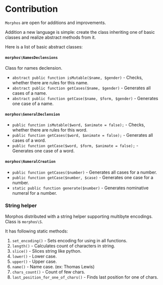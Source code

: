# Contribution

`Morphos` are open for additions and improvements.

Addition a new language is simple: create the class inheriting one of basic classes and realize abstract methods from it.

Here is a list of basic abstract classes:

#### `morphos\NamesDeclensions`
Class for names declension.

* `abstract public function isMutable($name, $gender)` - Checks, whether there are rules for this name.
* `abstract public function getCases($name, $gender)` - Generates all cases of a name.
* `abstract public function getCase($name, $form, $gender)` - Generates one case of a name.

#### `morphos\GeneralDeclension`

* `public function isMutable($word, $animate = false);` - Checks, whether there are rules for this word.
* `public function getCases($word, $animate = false);` - Generates all cases of a word.
* `public function getCase($word, $form, $animate = false);` - Generates one case of a word.

#### `morphos\NumeralCreation`

* `public function getCases($number)` - Generates all cases for a number.
* `public function getCase($number, $case)` - Generates one case for a number.
* `static public function generate($number)` - Generates nominative numeral for a number.

### String helper
Morphos distributed with a string helper supporting multibyte encodings. Class is `morphos\S`.

It has following static methods:

1. `set_encoding()` - Sets encoding for using in all functions.
2. `length()` - Calculates count of characters in string.
3. `slice()` - Slices string like python.
4. `lower()` - Lower case.
5. `upper()` - Upper case.
6. `name()` - Name case. (ex: Thomas Lewis)
7. `chars_count()` - Count of few chars.
8. `last_position_for_one_of_chars()` - Finds last position for one of chars.
